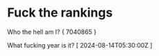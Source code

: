 # Fuck the rankings

Who the hell am I?
{ 7040865 }

What fucking year is it?
[ 2024-08-14T05:30:00Z ]
